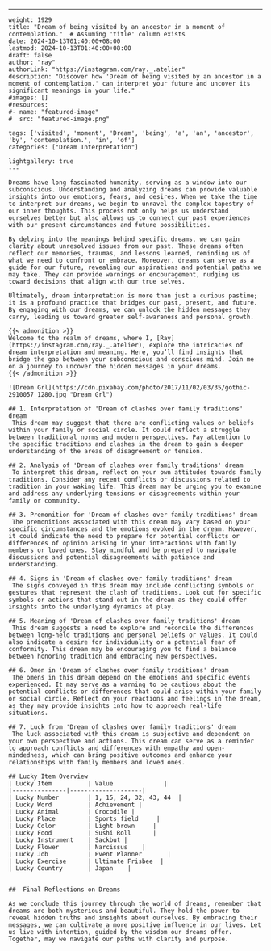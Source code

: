---
    weight: 1929
    title: "Dream of being visited by an ancestor in a moment of contemplation."  # Assuming 'title' column exists
    date: 2024-10-13T01:40:00+08:00
    lastmod: 2024-10-13T01:40:00+08:00
    draft: false
    author: "ray"
    authorLink: "https://instagram.com/ray._.atelier"
    description: "Discover how 'Dream of being visited by an ancestor in a moment of contemplation.' can interpret your future and uncover its significant meanings in your life."
    #images: []
    #resources:
    #- name: "featured-image"
    #  src: "featured-image.png"
    
    tags: ['visited', 'moment', 'Dream', 'being', 'a', 'an', 'ancestor', 'by', 'contemplation.', 'in', 'of']
    categories: ["Dream Interpretation"]
    
    lightgallery: true
    ---
    
    Dreams have long fascinated humanity, serving as a window into our subconscious. Understanding and analyzing dreams can provide valuable insights into our emotions, fears, and desires. When we take the time to interpret our dreams, we begin to unravel the complex tapestry of our inner thoughts. This process not only helps us understand ourselves better but also allows us to connect our past experiences with our present circumstances and future possibilities.
    
    By delving into the meanings behind specific dreams, we can gain clarity about unresolved issues from our past. These dreams often reflect our memories, traumas, and lessons learned, reminding us of what we need to confront or embrace. Moreover, dreams can serve as a guide for our future, revealing our aspirations and potential paths we may take. They can provide warnings or encouragement, nudging us toward decisions that align with our true selves.
    
    Ultimately, dream interpretation is more than just a curious pastime; it is a profound practice that bridges our past, present, and future. By engaging with our dreams, we can unlock the hidden messages they carry, leading us toward greater self-awareness and personal growth.
    
    {{< admonition >}}
    Welcome to the realm of dreams, where I, [Ray](https://instagram.com/ray._.atelier), explore the intricacies of dream interpretation and meaning. Here, you’ll find insights that bridge the gap between your subconscious and conscious mind. Join me on a journey to uncover the hidden messages in your dreams.
    {{< /admonition >}}
    
    ![Dream Grl](https://cdn.pixabay.com/photo/2017/11/02/03/35/gothic-2910057_1280.jpg "Dream Grl")
    
    ## 1. Interpretation of 'Dream of clashes over family traditions' dream
     This dream may suggest that there are conflicting values or beliefs within your family or social circle. It could reflect a struggle between traditional norms and modern perspectives. Pay attention to the specific traditions and clashes in the dream to gain a deeper understanding of the areas of disagreement or tension.
    
    ## 2. Analysis of 'Dream of clashes over family traditions' dream
     To interpret this dream, reflect on your own attitudes towards family traditions. Consider any recent conflicts or discussions related to tradition in your waking life. This dream may be urging you to examine and address any underlying tensions or disagreements within your family or community.
    
    ## 3. Premonition for 'Dream of clashes over family traditions' dream
     The premonitions associated with this dream may vary based on your specific circumstances and the emotions evoked in the dream. However, it could indicate the need to prepare for potential conflicts or differences of opinion arising in your interactions with family members or loved ones. Stay mindful and be prepared to navigate discussions and potential disagreements with patience and understanding.
    
    ## 4. Signs in 'Dream of clashes over family traditions' dream
     The signs conveyed in this dream may include conflicting symbols or gestures that represent the clash of traditions. Look out for specific symbols or actions that stand out in the dream as they could offer insights into the underlying dynamics at play.
    
    ## 5. Meaning of 'Dream of clashes over family traditions' dream
     This dream suggests a need to explore and reconcile the differences between long-held traditions and personal beliefs or values. It could also indicate a desire for individuality or a potential fear of conformity. This dream may be encouraging you to find a balance between honoring tradition and embracing new perspectives.
    
    ## 6. Omen in 'Dream of clashes over family traditions' dream
     The omens in this dream depend on the emotions and specific events experienced. It may serve as a warning to be cautious about the potential conflicts or differences that could arise within your family or social circle. Reflect on your reactions and feelings in the dream, as they may provide insights into how to approach real-life situations.
    
    ## 7. Luck from 'Dream of clashes over family traditions' dream
     The luck associated with this dream is subjective and dependent on your own perspective and actions. This dream can serve as a reminder to approach conflicts and differences with empathy and open-mindedness, which can bring positive outcomes and enhance your relationships with family members and loved ones.
    
    ## Lucky Item Overview
    | Lucky Item          | Value              |
    |---------------|--------------------|
    | Lucky Number        | 1, 15, 24, 32, 43, 44  |
    | Lucky Word          | Achievement |
    | Lucky Animal        | Crocodile |
    | Lucky Place         | Sports field     |
    | Lucky Color         | Light brown     |
    | Lucky Food          | Sushi Roll      |
    | Lucky Instrument    | Sackbut |
    | Lucky Flower        | Narcissus    |
    | Lucky Job           | Event Planner       |
    | Lucky Exercise      | Ultimate Frisbee  |
    | Lucky Country       | Japan    |
    
    
    ##  Final Reflections on Dreams
    
    As we conclude this journey through the world of dreams, remember that dreams are both mysterious and beautiful. They hold the power to reveal hidden truths and insights about ourselves. By embracing their messages, we can cultivate a more positive influence in our lives. Let us live with intention, guided by the wisdom our dreams offer. Together, may we navigate our paths with clarity and purpose.
    